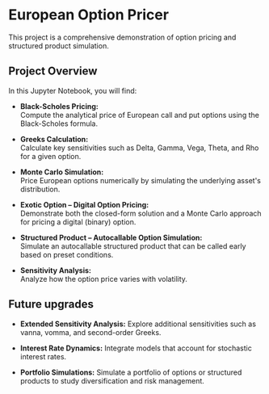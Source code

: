 # European Option Pricer 

This project is a comprehensive demonstration of option pricing and structured product simulation. 

## Project Overview

In this Jupyter Notebook, you will find:

- **Black-Scholes Pricing:**  
  Compute the analytical price of European call and put options using the Black-Scholes formula.

- **Greeks Calculation:**  
  Calculate key sensitivities such as Delta, Gamma, Vega, Theta, and Rho for a given option.

- **Monte Carlo Simulation:**  
  Price European options numerically by simulating the underlying asset's distribution.

- **Exotic Option – Digital Option Pricing:**  
  Demonstrate both the closed-form solution and a Monte Carlo approach for pricing a digital (binary) option.

- **Structured Product – Autocallable Option Simulation:**  
  Simulate an autocallable structured product that can be called early based on preset conditions.

- **Sensitivity Analysis:**  
  Analyze how the option price varies with volatility.

## Future upgrades

- **Extended Sensitivity Analysis:**
Explore additional sensitivities such as vanna, vomma, and second-order Greeks.

- **Interest Rate Dynamics:**
Integrate models that account for stochastic interest rates.

- **Portfolio Simulations:**
Simulate a portfolio of options or structured products to study diversification and risk management.
